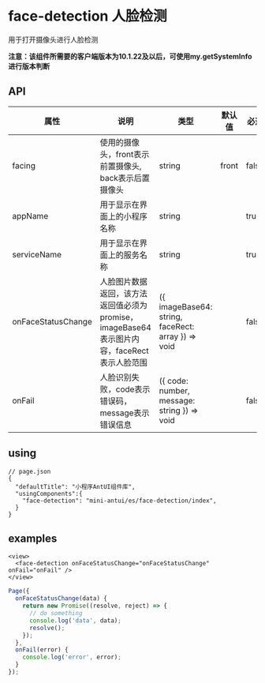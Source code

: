 # face-detection 人脸检测

用于打开摄像头进行人脸检测

**注意：该组件所需要的客户端版本为10.1.22及以后，可使用my.getSystemInfo进行版本判断**

## API

| 属性 | 说明 | 类型 | 默认值 | 必选 |
|----|----|----|----|----|
| facing | 使用的摄像头，front表示前置摄像头, back表示后置摄像头 | string | front | false |
| appName | 用于显示在界面上的小程序名称 | string |  | true |
| serviceName | 用于显示在界面上的服务名称 | string |  | true |
| onFaceStatusChange | 人脸图片数据返回，该方法返回值必须为promise，imageBase64表示图片内容，faceRect表示人脸范围 | ({ imageBase64: string, faceRect: array  }) => void | | false |
| onFail | 人脸识别失败，code表示错误码，message表示错误信息 | ({ code: number, message: string }) => void |  | false |

## using

```
// page.json
{
  "defaultTitle": "小程序AntUI组件库",
  "usingComponents":{
    "face-detection": "mini-antui/es/face-detection/index",
  }
}
```


## examples

```axml
<view>
  <face-detection onFaceStatusChange="onFaceStatusChange" onFail="onFail" />
</view>
```

```javascript
Page({
  onFaceStatusChange(data) {
    return new Promise((resolve, reject) => {
      // do something
      console.log('data', data);
      resolve();
    });
  },
  onFail(error) {
    console.log('error', error);
  }
});
```
